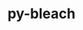 ---
title: "py-bleach"
layout: cache
categories: [package, develop-2025-04-06]
meta: {"compilers": ["none"], "num_specs": 5, "num_specs_by_stack": {"data-vis-sdk": 1, "e4s": 2, "e4s-neoverse-v2": 2, "root": 5}, "oss": ["ubuntu20.04", "ubuntu22.04"], "platforms": ["linux"], "stacks": ["data-vis-sdk", "e4s", "e4s-neoverse-v2", "root"], "targets": ["neoverse_v2", "x86_64_v3"], "versions": ["6.0.0"]}
spec_details: [{"compiler": "none", "hash": "4hry2vqryaghhsghbjcm6d6fxet2wk5g", "os": "ubuntu20.04", "platform": "linux", "size": "-", "stacks": ["data-vis-sdk", "root"], "target": "x86_64_v3", "variants": ["build_system=python_pip"], "versions": ["6.0.0"]}, {"compiler": "none", "hash": "isjks25sptn5ningougsjts2eqiljgen", "os": "ubuntu22.04", "platform": "linux", "size": "-", "stacks": ["e4s-neoverse-v2", "root"], "target": "neoverse_v2", "variants": ["build_system=python_pip"], "versions": ["6.0.0"]}, {"compiler": "none", "hash": "lf5ugzeg4nlvvbtuq4rgx23fm75aq4ew", "os": "ubuntu22.04", "platform": "linux", "size": "-", "stacks": ["e4s", "root"], "target": "x86_64_v3", "variants": ["build_system=python_pip"], "versions": ["6.0.0"]}, {"compiler": "none", "hash": "oubr76xspv3eww63uv4d7olmdeffjamo", "os": "ubuntu22.04", "platform": "linux", "size": "-", "stacks": ["e4s-neoverse-v2", "root"], "target": "neoverse_v2", "variants": ["build_system=python_pip"], "versions": ["6.0.0"]}, {"compiler": "none", "hash": "r4rj46hkfw2ofpmc2pt54blhsrze6smp", "os": "ubuntu22.04", "platform": "linux", "size": "-", "stacks": ["e4s", "root"], "target": "x86_64_v3", "variants": ["build_system=python_pip"], "versions": ["6.0.0"]}]
---